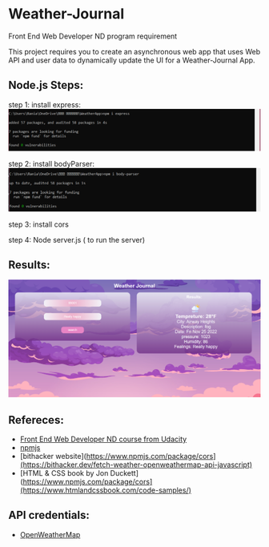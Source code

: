 # Weather-Journal
Front End Web Developer ND program requirement

This project requires you to create an asynchronous web app that uses Web API and user data to dynamically update the UI for a Weather-Journal App.

## Node.js Steps: 
step 1: install express:
![ install express](steps/express.png)

step 2: install bodyParser:
![ install bodyParser](steps/bodyparser.png)

step 3: install cors

step 4: Node server.js ( to run the server)
 
## Results:
![ Results](steps/app.png)

## Refereces: 
- [Front End Web Developer ND course from Udacity]( https://www.udacity.com/course/front-end-web-developer-nanodegree--nd001)
- [npmjs](https://www.npmjs.com/package/cors)
- [bithacker website](https://www.npmjs.com/package/cors](https://bithacker.dev/fetch-weather-openweathermap-api-javascript)
- [HTML & CSS book by Jon Duckett](https://www.npmjs.com/package/cors](https://www.htmlandcssbook.com/code-samples/)
 
## API credentials:
- [OpenWeatherMap](https://www.OpenWeatherMap.com)



